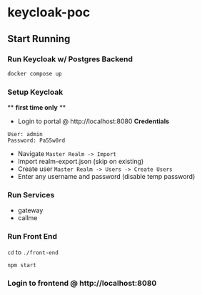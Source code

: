 # keycloak-poc

## Start Running

### Run Keycloak w/ Postgres Backend
```bash
docker compose up
```

### Setup Keycloak
 ** **first time only** **

- Login to portal @ http://localhost:8080
__Credentials__
```
User: admin
Password: Pa55w0rd
```

- Navigate `Master Realm -> Import`
- Import realm-export.json (skip on existing)
- Create user `Master Realm -> Users -> Create Users`
- Enter any username and password (disable temp password)

### Run Services
- gateway
- callme

### Run Front End
`cd` to `./front-end`
```bash
npm start
```

### Login to frontend @ http://localhost:8080
